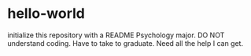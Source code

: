 # hello-world
initialize this repository with a README
Psychology major. DO NOT understand coding. Have to take to graduate. Need all the help I can get.
